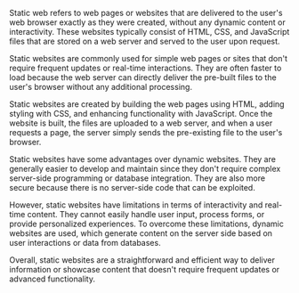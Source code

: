 Static web refers to web pages or websites that are delivered to the user's web browser exactly as they were created, without any dynamic content or interactivity. These websites typically consist of HTML, CSS, and JavaScript files that are stored on a web server and served to the user upon request.

Static websites are commonly used for simple web pages or sites that don't require frequent updates or real-time interactions. They are often faster to load because the web server can directly deliver the pre-built files to the user's browser without any additional processing.

Static websites are created by building the web pages using HTML, adding styling with CSS, and enhancing functionality with JavaScript. Once the website is built, the files are uploaded to a web server, and when a user requests a page, the server simply sends the pre-existing file to the user's browser.

Static websites have some advantages over dynamic websites. They are generally easier to develop and maintain since they don't require complex server-side programming or database integration. They are also more secure because there is no server-side code that can be exploited.

However, static websites have limitations in terms of interactivity and real-time content. They cannot easily handle user input, process forms, or provide personalized experiences. To overcome these limitations, dynamic websites are used, which generate content on the server side based on user interactions or data from databases.

Overall, static websites are a straightforward and efficient way to deliver information or showcase content that doesn't require frequent updates or advanced functionality.
